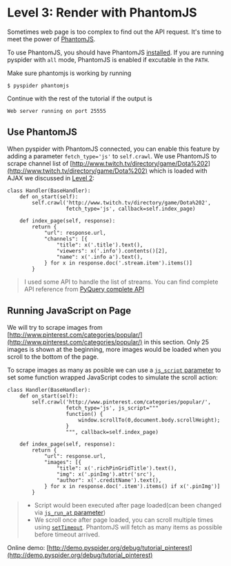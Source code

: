 Level 3: Render with PhantomJS
==============================

Sometimes web page is too complex to find out the API request. It's time to meet the power of [PhantomJS].

To use PhantomJS, you should have PhantomJS [installed](http://phantomjs.org/download.html). If you are running pyspider with `all` mode, PhantomJS is enabled if excutable in the `PATH`.

Make sure phantomjs is working by running
```
$ pyspider phantomjs
```

Continue with the rest of the tutorial if the output is
```
Web server running on port 25555
```

Use PhantomJS
-------------

When pyspider with PhantomJS connected, you can enable this feature by adding a parameter `fetch_type='js'` to `self.crawl`. We use PhantomJS to scrape channel list of  [http://www.twitch.tv/directory/game/Dota%202](http://www.twitch.tv/directory/game/Dota%202) which is loaded with AJAX we discussed in [Level 2](tutorial/AJAX-and-more-HTTP#ajax):

```
class Handler(BaseHandler):
    def on_start(self):
        self.crawl('http://www.twitch.tv/directory/game/Dota%202',
                   fetch_type='js', callback=self.index_page)
             
    def index_page(self, response):
        return {
            "url": response.url,
            "channels": [{
                "title": x('.title').text(),
                "viewers": x('.info').contents()[2],
                "name": x('.info a').text(),
            } for x in response.doc('.stream.item').items()]
        }
```
> I used some API to handle the list of streams. You can find complete API reference from [PyQuery complete API](https://pythonhosted.org/pyquery/api.html)

Running JavaScript on Page
--------------------------

We will try to scrape images from [http://www.pinterest.com/categories/popular/](http://www.pinterest.com/categories/popular/) in this section. Only 25 images is shown at the beginning, more images would be loaded when you scroll to the bottom of the page.

To scrape images as many as posible we can use a [`js_script` parameter](/apis/self.crawl/#enable-javascript-fetcher-need-support-by-fetcher) to set some function wrapped JavaScript codes to simulate the scroll action: 

```
class Handler(BaseHandler):
    def on_start(self):
        self.crawl('http://www.pinterest.com/categories/popular/',
                   fetch_type='js', js_script="""
                   function() {
                       window.scrollTo(0,document.body.scrollHeight);
                   }
                   """, callback=self.index_page)

    def index_page(self, response):
        return {
            "url": response.url,
            "images": [{
                "title": x('.richPinGridTitle').text(),
                "img": x('.pinImg').attr('src'),
                "author": x('.creditName').text(),
            } for x in response.doc('.item').items() if x('.pinImg')]
        }
```

> * Script would been executed after page loaded(can been changed via [`js_run_at` parameter](/apis/self.crawl/#enable-javascript-fetcher-need-support-by-fetcher))
> * We scroll once after page loaded, you can scroll multiple times using [`setTimeout`](https://developer.mozilla.org/en-US/docs/Web/API/WindowTimers.setTimeout). PhantomJS will fetch as many items as possible before timeout arrived.

Online demo: [http://demo.pyspider.org/debug/tutorial_pinterest](http://demo.pyspider.org/debug/tutorial_pinterest)



[PhantomJS]:           http://phantomjs.org/
